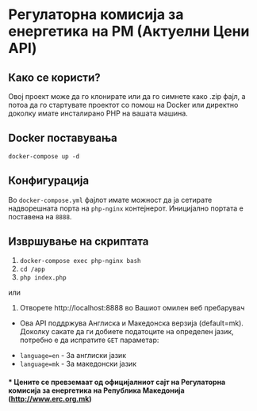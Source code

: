 # Регулаторна комисија за енергетика на РМ (Актуелни Цени API)

## Како се користи?
Овој проект може да го клонирате или да го симнете како .zip фајл, а потоа да го стартувате проектот со помош на Docker или директно доколку имате инсталирано PHP на вашата машина.

## Docker поставувања
`docker-compose up -d`

## Конфигурација
Во `docker-compose.yml` фајлот имате можност да ја сетирате надворешната порта на `php-nginx` контејнерот. Иницијално портата е поставена на `8888`.

## Извршување на скриптата
1) `docker-compose exec php-nginx bash`
2) `cd /app`
3) `php index.php`

или

1) Отворете http://localhost:8888 во Вашиот омилен веб пребарувач

* Ова API поддржува Англиска и Македонска верзија (default=mk). Доколку сакате да ги добиете податоците на определен јазик, потребно е да испратите `GET` параметар:
- `language=en` - За англиски јазик
- `language=mk` - За македонски јазик

#### * Цените се превземаат од официјалниот сајт на Регулаторна комисија за енергетика на Република Македонија (http://www.erc.org.mk)
